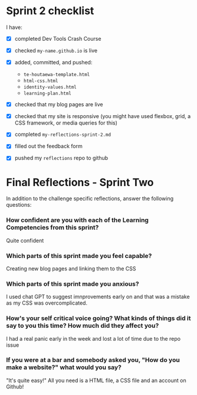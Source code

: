 # Sprint 2 checklist

I have:
- [X] completed Dev Tools Crash Course
- [X] checked `my-name.github.io` is live
- [X] added, committed, and pushed:
    - `te-houtaewa-template.html`
    - `html-css.html`
    - `identity-values.html` 
    - `learning-plan.html` 
- [X] checked that my blog pages are live
- [X] checked that my site is responsive (you might have used flexbox, grid, a CSS framework, or media queries for this)
- [X] completed `my-reflections-sprint-2.md`
- [X] filled out the feedback form
- [X] pushed my `reflections` repo to github



# Final Reflections - Sprint Two 

In addition to the challenge specific reflections, answer the following questions:

### How confident are you with each of the Learning Competencies from this sprint?

Quite confident

### Which parts of this sprint made you feel capable?

Creating new blog pages and linking them to the CSS

### Which parts of this sprint made you anxious?

I used chat GPT to suggest imnprovements early on and that was a mistake as my CSS was overcomplicated.

### How's your self critical voice going? What kinds of things did it say to you this time? How much did they affect you?

I had a real panic early in the week and lost a lot of time due to the repo issue

### If you were at a bar and somebody asked you, "How do you make a website?" what would you say?

"It's quite easy!" All you need is a HTML file, a CSS file and an account on Github!

